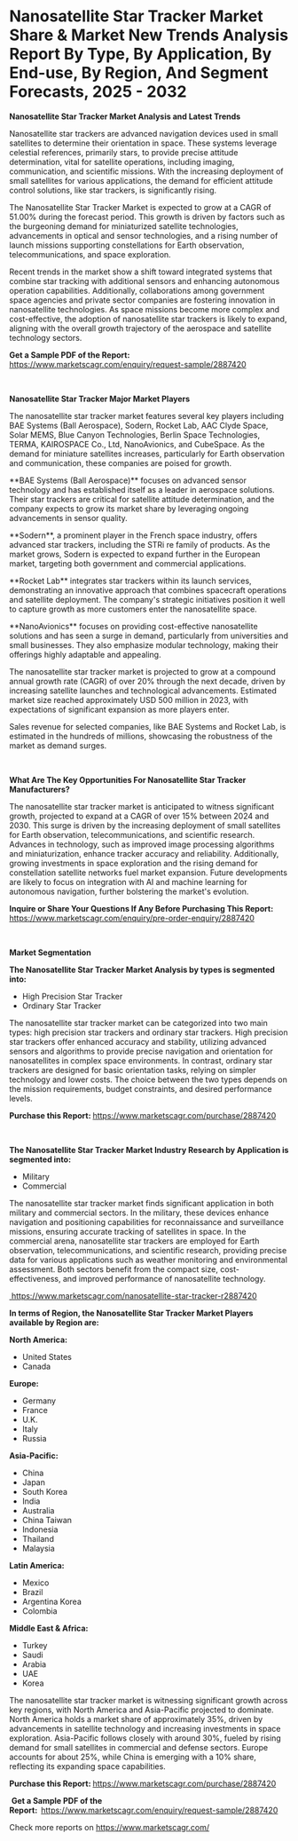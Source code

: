 <p><h1>Nanosatellite Star Tracker Market Share & Market New Trends Analysis Report By Type, By Application, By End-use, By Region, And Segment Forecasts, 2025 - 2032</h1></p><p><strong>Nanosatellite Star Tracker Market Analysis and Latest Trends</strong></p>
<p><p>Nanosatellite star trackers are advanced navigation devices used in small satellites to determine their orientation in space. These systems leverage celestial references, primarily stars, to provide precise attitude determination, vital for satellite operations, including imaging, communication, and scientific missions. With the increasing deployment of small satellites for various applications, the demand for efficient attitude control solutions, like star trackers, is significantly rising.</p><p>The Nanosatellite Star Tracker Market is expected to grow at a CAGR of 51.00% during the forecast period. This growth is driven by factors such as the burgeoning demand for miniaturized satellite technologies, advancements in optical and sensor technologies, and a rising number of launch missions supporting constellations for Earth observation, telecommunications, and space exploration. </p><p>Recent trends in the market show a shift toward integrated systems that combine star tracking with additional sensors and enhancing autonomous operation capabilities. Additionally, collaborations among government space agencies and private sector companies are fostering innovation in nanosatellite technologies. As space missions become more complex and cost-effective, the adoption of nanosatellite star trackers is likely to expand, aligning with the overall growth trajectory of the aerospace and satellite technology sectors.</p></p>
<p><strong>Get a Sample PDF of the Report:&nbsp;</strong> <a href="https://www.marketscagr.com/enquiry/request-sample/2887420?utm_campaign=3199&utm_medium=2&utm_source=Github&utm_content=ia&utm_term=14032025&utm_id=nanosatellite-star-tracker">https://www.marketscagr.com/enquiry/request-sample/2887420</a></p>
<p>&nbsp;</p>
<p><strong>Nanosatellite Star Tracker Major Market Players</strong></p>
<p><p>The nanosatellite star tracker market features several key players including BAE Systems (Ball Aerospace), Sodern, Rocket Lab, AAC Clyde Space, Solar MEMS, Blue Canyon Technologies, Berlin Space Technologies, TERMA, KAIROSPACE Co., Ltd, NanoAvionics, and CubeSpace. As the demand for miniature satellites increases, particularly for Earth observation and communication, these companies are poised for growth.</p><p>**BAE Systems (Ball Aerospace)** focuses on advanced sensor technology and has established itself as a leader in aerospace solutions. Their star trackers are critical for satellite attitude determination, and the company expects to grow its market share by leveraging ongoing advancements in sensor quality.</p><p>**Sodern**, a prominent player in the French space industry, offers advanced star trackers, including the STRi re family of products. As the market grows, Sodern is expected to expand further in the European market, targeting both government and commercial applications.</p><p>**Rocket Lab** integrates star trackers within its launch services, demonstrating an innovative approach that combines spacecraft operations and satellite deployment. The company's strategic initiatives position it well to capture growth as more customers enter the nanosatellite space.</p><p>**NanoAvionics** focuses on providing cost-effective nanosatellite solutions and has seen a surge in demand, particularly from universities and small businesses. They also emphasize modular technology, making their offerings highly adaptable and appealing.</p><p>The nanosatellite star tracker market is projected to grow at a compound annual growth rate (CAGR) of over 20% through the next decade, driven by increasing satellite launches and technological advancements. Estimated market size reached approximately USD 500 million in 2023, with expectations of significant expansion as more players enter. </p><p>Sales revenue for selected companies, like BAE Systems and Rocket Lab, is estimated in the hundreds of millions, showcasing the robustness of the market as demand surges.</p></p>
<p>&nbsp;</p>
<p><strong>What Are The Key Opportunities For Nanosatellite Star Tracker Manufacturers?</strong></p>
<p><p>The nanosatellite star tracker market is anticipated to witness significant growth, projected to expand at a CAGR of over 15% between 2024 and 2030. This surge is driven by the increasing deployment of small satellites for Earth observation, telecommunications, and scientific research. Advances in technology, such as improved image processing algorithms and miniaturization, enhance tracker accuracy and reliability. Additionally, growing investments in space exploration and the rising demand for constellation satellite networks fuel market expansion. Future developments are likely to focus on integration with AI and machine learning for autonomous navigation, further bolstering the market's evolution.</p></p>
<p><strong>Inquire or Share Your Questions If Any Before Purchasing This Report:</strong> <a href="https://www.marketscagr.com/enquiry/pre-order-enquiry/2887420?utm_campaign=3199&utm_medium=2&utm_source=Github&utm_content=ia&utm_term=14032025&utm_id=nanosatellite-star-tracker">https://www.marketscagr.com/enquiry/pre-order-enquiry/2887420</a></p>
<p>&nbsp;</p>
<p><strong>Market Segmentation</strong></p>
<p><strong>The Nanosatellite Star Tracker Market Analysis by types is segmented into:</strong></p>
<p><ul><li> High Precision Star Tracker</li><li>Ordinary Star Tracker </li></ul></p>
<p><p>The nanosatellite star tracker market can be categorized into two main types: high precision star trackers and ordinary star trackers. High precision star trackers offer enhanced accuracy and stability, utilizing advanced sensors and algorithms to provide precise navigation and orientation for nanosatellites in complex space environments. In contrast, ordinary star trackers are designed for basic orientation tasks, relying on simpler technology and lower costs. The choice between the two types depends on the mission requirements, budget constraints, and desired performance levels.</p></p>
<p><strong>Purchase this Report:&nbsp;</strong><a href="https://www.marketscagr.com/purchase/2887420?utm_campaign=3199&utm_medium=2&utm_source=Github&utm_content=ia&utm_term=14032025&utm_id=nanosatellite-star-tracker">https://www.marketscagr.com/purchase/2887420</a></p>
<p>&nbsp;</p>
<p><strong>The Nanosatellite Star Tracker Market Industry Research by Application is segmented into:</strong></p>
<p><ul><li> Military</li><li>Commercial </li></ul></p>
<p><p>The nanosatellite star tracker market finds significant application in both military and commercial sectors. In the military, these devices enhance navigation and positioning capabilities for reconnaissance and surveillance missions, ensuring accurate tracking of satellites in space. In the commercial arena, nanosatellite star trackers are employed for Earth observation, telecommunications, and scientific research, providing precise data for various applications such as weather monitoring and environmental assessment. Both sectors benefit from the compact size, cost-effectiveness, and improved performance of nanosatellite technology.</p></p>
<p><a href="https://www.marketscagr.com/nanosatellite-star-tracker-r2887420?utm_campaign=3199&utm_medium=2&utm_source=Github&utm_content=ia&utm_term=14032025&utm_id=nanosatellite-star-tracker">&nbsp;https://www.marketscagr.com/nanosatellite-star-tracker-r2887420</a></p>
<p><strong>In terms of Region, the Nanosatellite Star Tracker Market Players available by Region are:</strong></p>
<p>
    <p> <strong> North America: </strong>
        <ul>
            <li>United States</li>
            <li>Canada</li>
        </ul>
        </p> 
    <p> <strong> Europe: </strong>
        <ul>
            <li>Germany</li>
            <li>France</li>
            <li>U.K.</li>
            <li>Italy</li>
            <li>Russia</li>
        </ul>
        </p> 
    <p> <strong> Asia-Pacific: </strong>
        <ul>
            <li>China</li>
            <li>Japan</li>
            <li>South Korea</li>
            <li>India</li>
            <li>Australia</li>
            <li>China Taiwan</li>
            <li>Indonesia</li>
            <li>Thailand</li>
            <li>Malaysia</li>
        </ul>
        </p> 
    <p> <strong> Latin America: </strong>
        <ul>
            <li>Mexico</li>
            <li>Brazil</li>
            <li>Argentina Korea</li>
            <li>Colombia</li>
        </ul>
        </p> 
    <p> <strong> Middle East & Africa: </strong>
        <ul>
            <li>Turkey</li>
            <li>Saudi</li>
            <li>Arabia</li>
            <li>UAE</li>
            <li>Korea</li>
        </ul>
    </p>
    </p>
<p><p>The nanosatellite star tracker market is witnessing significant growth across key regions, with North America and Asia-Pacific projected to dominate. North America holds a market share of approximately 35%, driven by advancements in satellite technology and increasing investments in space exploration. Asia-Pacific follows closely with around 30%, fueled by rising demand for small satellites in commercial and defense sectors. Europe accounts for about 25%, while China is emerging with a 10% share, reflecting its expanding space capabilities.</p></p>
<p><strong>Purchase this Report: </strong><a href="https://www.marketscagr.com/purchase/2887420?utm_campaign=3199&utm_medium=2&utm_source=Github&utm_content=ia&utm_term=14032025&utm_id=nanosatellite-star-tracker">https://www.marketscagr.com/purchase/2887420</a></p>
<p>&nbsp;<strong>Get a Sample PDF of the Report:&nbsp;&nbsp;</strong><a href="https://www.marketscagr.com/enquiry/request-sample/2887420?utm_campaign=3199&utm_medium=2&utm_source=Github&utm_content=ia&utm_term=14032025&utm_id=nanosatellite-star-tracker">https://www.marketscagr.com/enquiry/request-sample/2887420</a></p>
<p><strong></strong></p>
<p>Check more reports on <a href="https://www.marketscagr.com/?utm_campaign=3199&utm_medium=2&utm_source=Github&utm_content=ia&utm_term=14032025&utm_id=nanosatellite-star-tracker">https://www.marketscagr.com/</a></p>